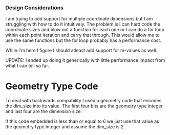 
### Design Considerations

I am trying to add support for multiple coordinate dimensions but I am struggling with how to do it intuitively. The problem is I can hard code the coordinate sizes and blow out a function for each one or I can do a for loop within each point iteration and carry that through. This would allow me to use the same functions but the for loop probably has a performance cost. 

While I'm here I figure I should atleast add support for m-values as well. 

UPDATE: I ended up doing it generically with little performance impact from what I can tell so far. 

# Geometry Type Code

To deal with backwards compability I used a geometry code that encodes the dim_size into its value. The first four bits are the geometry type integer and last four are the dimension size. 

If this code embedded is less than or equal to 6 we just use that value as the geometry type integer and assume the dim_size is 2. 

